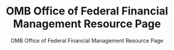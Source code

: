---
layout: resources-landing
title: "OMB Office of Federal Financial Management Resource Page"
subtitle: "OMB Office of Federal Financial Management Resource Page"
external_link: https://www.whitehouse.gov/omb/office-federal-financial-management/
filters: federal-financial-assistance coffa uniform-guidance-2-cfr-200 website omb archived
fiscal_year:
---